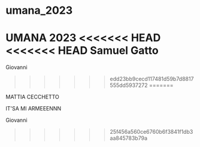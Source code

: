 # umana_2023
UMANA 2023
<<<<<<< HEAD
<<<<<<< HEAD
Samuel Gatto 
=======
Giovanni
>>>>>>> edd23bb9cecd117481d59b7d8817555dd5937272
=======

MATTIA CECCHETTO

IT'SA MI ARMEEENNN

Giovanni


>>>>>>> 25f456a560ce6760b6f3841f1db3aa845783b79a
